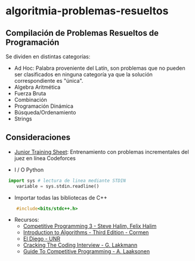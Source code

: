 # algoritmia-problemas-resueltos

## Compilación de Problemas Resueltos de Programación  

Se dividen en distintas categorías:
* Ad Hoc: Palabra proveniente del Latín, son problemas que no pueden ser clasificados en ninguna categoría ya que la solución correspondiente es "única". 
* Algebra Aritmética
* Fuerza Bruta
* Combinación
* Programación Dinámica
* Búsqueda/Ordenamiento
* Strings

## Consideraciones
* [Junior Training Sheet](https://docs.google.com/spreadsheets/d/1iJZWP2nS_OB3kCTjq8L6TrJJ4o-5lhxDOyTaocSYc-k/edit#gid=84654839): Entrenamiento con problemas incrementales del juez en línea Codeforces 

* I / O Python


```python
 import sys # lectura de linea mediante STDIN
    variable = sys.stdin.readline()
```

   

* Importar todas las bibliotecas de C++

```cpp
    #include<bits/stdc++.h>
```


* Recursos:
    * [Competitive Programming 3 - Steve Halim, Felix Halim ](https://drive.google.com/open?id=1_zUgl_-dWPaWm9MDnMc9iUMqNy6XCHBg) 
    * [Introduction to Algorithms - Third Edition - Cormen](https://drive.google.com/open?id=1cjGrTgD0BNJeBnntRkEaylgv0XnARiH-)
    * [El Diego - UNR](https://drive.google.com/open?id=1vd-YY1OxXX9LHeZ5CzJVBBc8u2OYC027)
    * [Cracking The Coding Interview - G. Lakkmann](https://drive.google.com/open?id=1ZEmnVFE7t9Um7wzq-PzANrUoaMoQ3GwS)
    * [Guide To Competitive Programming - A. Laaksonen](https://drive.google.com/open?id=1O42YUxawWdQ_7hdcuqvmGHB2uNFFJ8uf)

